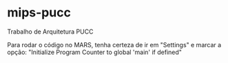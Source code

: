 # mips-pucc
Trabalho de Arquitetura PUCC

Para rodar o código no MARS, tenha certeza de ir em "Settings" e marcar a opção: "Initialize Program Counter to global 'main' if defined"
